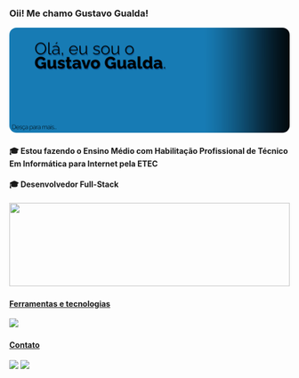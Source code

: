 ### Oii! Me chamo Gustavo Gualda! 
<div align="center">
  <img src="/assets/ola.png" style="border-radius:13px;">
</div>

#### :mortar_board: Estou fazendo o Ensino Médio com Habilitação Profissional de Técnico Em Informática para Internet pela ETEC
#### :mortar_board: Desenvolvedor Full-Stack

<div align="center" style="display: inline_block" >
<a href="https://github.com/iCrowleySHR">
<img height="150em" width="100%"src="https://github-readme-stats.vercel.app/api/top-langs/?username=iCrowleySHR&layout=compact&langs_count=20&theme=cobalt"/>
</div>

 #### Ferramentas e tecnologias

<img src="https://skillicons.dev/icons?i=ae,ps,html,css,js,react,sass,mysql,php,java,androidstudio,vite,vscode,bootstrap,laravel"/>   

  
  #### Contato

<div >
<a href="https://instagram.com/gustavogualda10" target="blank"><img src="https://img.shields.io/badge/-Instagram-%23E4405F?style=for-the-badge&logo=instagram&logoColor=white" target="_blank"></a>
<a href="https://www.linkedin.com/in/gustavo-gualda-95a8112a2/" target="blank"><img src="https://img.shields.io/badge/-LinkedIn-%230077B5?style=for-the-badge&logo=linkedin&logoColor=white" target="_blank"></a>
</div>



#
